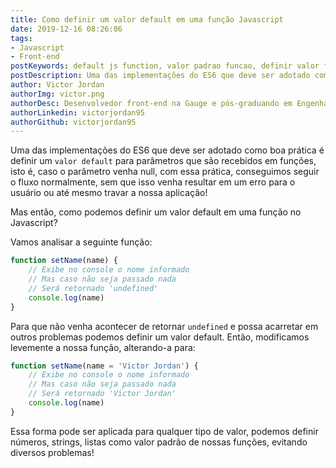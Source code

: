 ```yaml
---
title: Como definir um valor default em uma função Javascript
date: 2019-12-16 08:26:06
tags:
- Javascript
- Front-end
postKeywords: default js function, valor padrao funcao, definir valor funcao, funcao js, default js, valor default, front-end, boas praticas js
postDescription: Uma das implementações do ES6 que deve ser adotado como boa prática é definir um valor default para parâmetros que são recebidos em funções, isto é, caso o parâmetro venha null, com essa prática, conseguimos seguir o fluxo normalmente, sem que isso venha resultar em um erro para o usuário ou até mesmo travar a nossa aplicação!
author: Victor Jordan
authorImg: victor.png
authorDesc: Desenvolvedor front-end na Gauge e pós-graduando em Engenharia de Software pela PUC-MG e formado em Banco de Dados pela Fatec, apaixonado por usabilidade, performance e UX!
authorLinkedin: victorjordan95
authorGithub: victorjordan95
---
```


Uma das implementações do ES6 que deve ser adotado como boa prática é definir um `valor default` para parâmetros que são recebidos em funções, isto é, caso o parâmetro venha null, com essa prática, conseguimos seguir o fluxo normalmente, sem que isso venha resultar em um erro para o usuário ou até mesmo travar a nossa aplicação!

Mas então, como podemos definir um valor default em uma função no Javascript?

<!-- more -->

Vamos analisar a seguinte função:

```javascript
function setName(name) {
    // Exibe no console o nome informado
    // Mas caso não seja passado nada
    // Será retornado 'undefined'
    console.log(name)
}
```

Para que não venha acontecer de retornar `undefined` e possa acarretar em outros problemas podemos definir um valor default.
Então, modificamos levemente a nossa função, alterando-a para:

```javascript
function setName(name = 'Victor Jordan') {
    // Exibe no console o nome informado
    // Mas caso não seja passado nada
    // Será retornado 'Victor Jordan'
    console.log(name)
}
```

Essa forma pode ser aplicada para qualquer tipo de valor, podemos definir números, strings, listas como valor padrão de nossas funções, evitando diversos problemas!

